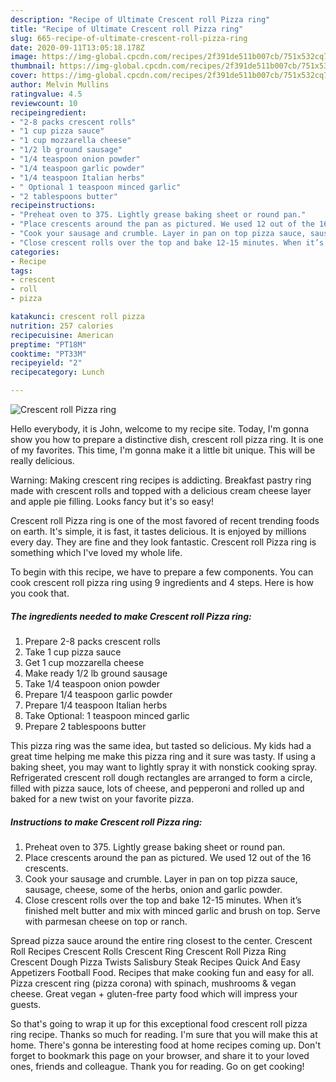 ```yaml
---
description: "Recipe of Ultimate Crescent roll Pizza ring"
title: "Recipe of Ultimate Crescent roll Pizza ring"
slug: 665-recipe-of-ultimate-crescent-roll-pizza-ring
date: 2020-09-11T13:05:18.178Z
image: https://img-global.cpcdn.com/recipes/2f391de511b007cb/751x532cq70/crescent-roll-pizza-ring-recipe-main-photo.jpg
thumbnail: https://img-global.cpcdn.com/recipes/2f391de511b007cb/751x532cq70/crescent-roll-pizza-ring-recipe-main-photo.jpg
cover: https://img-global.cpcdn.com/recipes/2f391de511b007cb/751x532cq70/crescent-roll-pizza-ring-recipe-main-photo.jpg
author: Melvin Mullins
ratingvalue: 4.5
reviewcount: 10
recipeingredient:
- "2-8 packs crescent rolls"
- "1 cup pizza sauce"
- "1 cup mozzarella cheese"
- "1/2 lb ground sausage"
- "1/4 teaspoon onion powder"
- "1/4 teaspoon garlic powder"
- "1/4 teaspoon Italian herbs"
- " Optional 1 teaspoon minced garlic"
- "2 tablespoons butter"
recipeinstructions:
- "Preheat oven to 375. Lightly grease baking sheet or round pan."
- "Place crescents around the pan as pictured. We used 12 out of the 16 crescents."
- "Cook your sausage and crumble. Layer in pan on top pizza sauce, sausage, cheese, some of the herbs, onion and garlic powder."
- "Close crescent rolls over the top and bake 12-15 minutes. When it’s finished melt butter and mix with minced garlic and brush on top. Serve with parmesan cheese on top or ranch."
categories:
- Recipe
tags:
- crescent
- roll
- pizza

katakunci: crescent roll pizza 
nutrition: 257 calories
recipecuisine: American
preptime: "PT18M"
cooktime: "PT33M"
recipeyield: "2"
recipecategory: Lunch

---
```



![Crescent roll Pizza ring](https://img-global.cpcdn.com/recipes/2f391de511b007cb/751x532cq70/crescent-roll-pizza-ring-recipe-main-photo.jpg)

Hello everybody, it is John, welcome to my recipe site. Today, I'm gonna show you how to prepare a distinctive dish, crescent roll pizza ring. It is one of my favorites. This time, I'm gonna make it a little bit unique. This will be really delicious.

Warning: Making crescent ring recipes is addicting. Breakfast pastry ring made with crescent rolls and topped with a delicious cream cheese layer and apple pie filling. Looks fancy but it&#39;s so easy!

Crescent roll Pizza ring is one of the most favored of recent trending foods on earth. It's simple, it is fast, it tastes delicious. It is enjoyed by millions every day. They are fine and they look fantastic. Crescent roll Pizza ring is something which I've loved my whole life.


To begin with this recipe, we have to prepare a few components. You can cook crescent roll pizza ring using 9 ingredients and 4 steps. Here is how you cook that.

<!--inarticleads1-->

##### The ingredients needed to make Crescent roll Pizza ring:

1. Prepare 2-8 packs crescent rolls
1. Take 1 cup pizza sauce
1. Get 1 cup mozzarella cheese
1. Make ready 1/2 lb ground sausage
1. Take 1/4 teaspoon onion powder
1. Prepare 1/4 teaspoon garlic powder
1. Prepare 1/4 teaspoon Italian herbs
1. Take  Optional: 1 teaspoon minced garlic
1. Prepare 2 tablespoons butter


This pizza ring was the same idea, but tasted so delicious. My kids had a great time helping me make this pizza ring and it sure was tasty. If using a baking sheet, you may want to lightly spray it with nonstick cooking spray. Refrigerated crescent roll dough rectangles are arranged to form a circle, filled with pizza sauce, lots of cheese, and pepperoni and rolled up and baked for a new twist on your favorite pizza. 

<!--inarticleads2-->

##### Instructions to make Crescent roll Pizza ring:

1. Preheat oven to 375. Lightly grease baking sheet or round pan.
1. Place crescents around the pan as pictured. We used 12 out of the 16 crescents.
1. Cook your sausage and crumble. Layer in pan on top pizza sauce, sausage, cheese, some of the herbs, onion and garlic powder.
1. Close crescent rolls over the top and bake 12-15 minutes. When it’s finished melt butter and mix with minced garlic and brush on top. Serve with parmesan cheese on top or ranch.


Spread pizza sauce around the entire ring closest to the center. Crescent Roll Recipes Crescent Rolls Crescent Ring Crescent Roll Pizza Ring Crescent Dough Pizza Twists Salisbury Steak Recipes Quick And Easy Appetizers Football Food. Recipes that make cooking fun and easy for all. Pizza crescent ring (pizza corona) with spinach, mushrooms &amp; vegan cheese. Great vegan + gluten-free party food which will impress your guests. 

So that's going to wrap it up for this exceptional food crescent roll pizza ring recipe. Thanks so much for reading. I'm sure that you will make this at home. There's gonna be interesting food at home recipes coming up. Don't forget to bookmark this page on your browser, and share it to your loved ones, friends and colleague. Thank you for reading. Go on get cooking!
